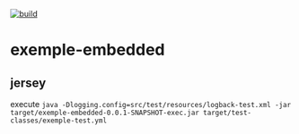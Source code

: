 [![build](https://github.com/doudouchat/exemple-embedded/workflows/build/badge.svg)](https://github.com/doudouchat/exemple-embedded/actions)

# exemple-embedded

## jersey

<p>execute <code>java -Dlogging.config=src/test/resources/logback-test.xml -jar target/exemple-embedded-0.0.1-SNAPSHOT-exec.jar target/test-classes/exemple-test.yml</code></p>
